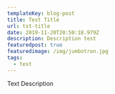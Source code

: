 ```yaml
---
templateKey: blog-post
title: Test Title
url: tst-title
date: 2019-11-20T20:50:18.979Z
description: Description test
featuredpost: true
featuredimage: /img/jumbotron.jpg
tags:
  - test
---
```

Text Description
